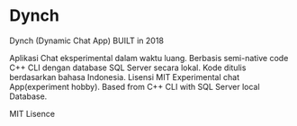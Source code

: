 # Dynch
Dynch (Dynamic Chat App) BUILT in 2018

Aplikasi Chat eksperimental dalam waktu luang. Berbasis semi-native code C++ CLI dengan database SQL Server secara lokal. Kode ditulis berdasarkan bahasa Indonesia.
Lisensi MIT
Experimental chat App(experiment hobby). Based from C++ CLI with SQL Server local Database.

MIT Lisence
